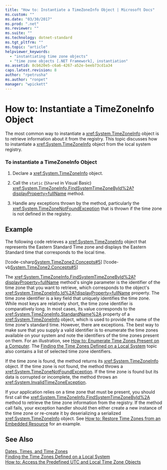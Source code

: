 ```yaml
---
title: "How to: Instantiate a TimeZoneInfo Object | Microsoft Docs"
ms.custom: ""
ms.date: "03/30/2017"
ms.prod: ".net"
ms.reviewer: ""
ms.suite: ""
ms.technology: dotnet-standard
ms.tgt_pltfrm: ""
ms.topic: "article"
helpviewer_keywords: 
  - "instantiating time zone objects"
  - "time zone objects [.NET Framework], instantiation"
ms.assetid: 8cb620e5-c6a6-4267-a52e-beeb73cd1a34
caps.latest.revision: 8
author: "rpetrusha"
ms.author: "ronpet"
manager: "wpickett"
---
```

# How to: Instantiate a TimeZoneInfo Object
The most common way to instantiate a <xref:System.TimeZoneInfo> object is to retrieve information about it from the registry. This topic discusses how to instantiate a <xref:System.TimeZoneInfo> object from the local system registry.  
  
### To instantiate a TimeZoneInfo Object  
  
1.  Declare a <xref:System.TimeZoneInfo> object.  
  
2.  Call the `static` (`Shared` in Visual Basic) <xref:System.TimeZoneInfo.FindSystemTimeZoneById%2A?displayProperty=fullName> method.  
  
3.  Handle any exceptions thrown by the method, particularly the  <xref:System.TimeZoneNotFoundException> that is thrown if the time zone is not defined in the registry.  
  
## Example  
 The following code retrieves a <xref:System.TimeZoneInfo> object that represents the Eastern Standard Time zone and displays the Eastern Standard time that corresponds to the local time.  
  
 [!code-csharp[System.TimeZone2.Concepts#5](../../../samples/snippets/csharp/VS_Snippets_CLR_System/system.TimeZone2.Concepts/CS/TimeZone2Concepts.cs#5)]
 [!code-vb[System.TimeZone2.Concepts#5](../../../samples/snippets/visualbasic/VS_Snippets_CLR_System/system.TimeZone2.Concepts/VB/TimeZone2Concepts.vb#5)]  
  
 The <xref:System.TimeZoneInfo.FindSystemTimeZoneById%2A?displayProperty=fullName> method's single parameter is the identifier of the time zone that you want to retrieve, which corresponds to the object's <xref:System.TimeZoneInfo.Id%2A?displayProperty=fullName> property. The time zone identifier is a key field that uniquely identifies the time zone. While most keys are relatively short, the time zone identifier is comparatively long. In most cases, its value corresponds to the <xref:System.TimeZoneInfo.StandardName%2A> property of a <xref:System.TimeZoneInfo> object, which is used to provide the name of the time zone's standard time. However, there are exceptions. The best way to make sure that you supply a valid identifier is to enumerate the time zones available on your system and note the identifiers of the time zones present on them. For an illustration, see [How to: Enumerate Time Zones Present on a Computer](../../../docs/standard/datetime/enumerate-time-zones.md). The [Finding the Time Zones Defined on a Local System](../../../docs/standard/datetime/finding-the-time-zones-on-local-system.md) topic also contains a list of selected time zone identifiers.  
  
 If the time zone is found, the method returns its <xref:System.TimeZoneInfo> object.  If the time zone is not found, the method throws a <xref:System.TimeZoneNotFoundException>. If the time zone is found but its data is corrupted or incomplete, the method throws an <xref:System.InvalidTimeZoneException>.  
  
 If your application relies on a time zone that must be present, you should first call the <xref:System.TimeZoneInfo.FindSystemTimeZoneById%2A> method to retrieve the time zone information from the registry. If the method call fails, your exception handler should then either create a new instance of the time zone or re-create it by deserializing a serialized <xref:System.TimeZoneInfo> object. See [How to: Restore Time Zones from an Embedded Resource](../../../docs/standard/datetime/restore-time-zones-from-an-embedded-resource.md) for an example.  
  
## See Also  
 [Dates, Times, and Time Zones](../../../docs/standard/datetime/index.md)   
 [Finding the Time Zones Defined on a Local System](../../../docs/standard/datetime/finding-the-time-zones-on-local-system.md)   
 [How to: Access the Predefined UTC and Local Time Zone Objects](../../../docs/standard/datetime/access-utc-and-local.md)